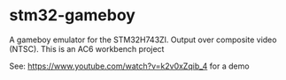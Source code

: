 # stm32-gameboy
A gameboy emulator for the STM32H743ZI.  Output over composite video (NTSC).
This is an AC6 workbench project

See:
https://www.youtube.com/watch?v=k2v0xZqib_4
for a demo
